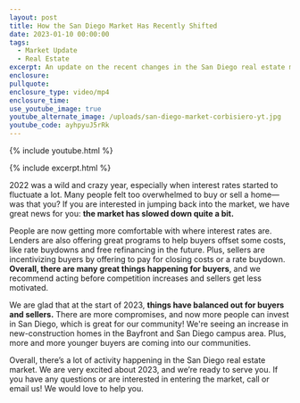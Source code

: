 ```yaml
---
layout: post
title: How the San Diego Market Has Recently Shifted
date: 2023-01-10 00:00:00
tags:
  - Market Update
  - Real Estate
excerpt: An update on the recent changes in the San Diego real estate market.
enclosure:
pullquote:
enclosure_type: video/mp4
enclosure_time:
use_youtube_image: true
youtube_alternate_image: /uploads/san-diego-market-corbisiero-yt.jpg
youtube_code: ayhpyuJ5rRk
---
```

{% include youtube.html %}

{% include excerpt.html %}

2022 was a wild and crazy year, especially when interest rates started to fluctuate a lot. Many people felt too overwhelmed to buy or sell a home—was that you? If you are interested in jumping back into the market, we have great news for you: **the market has slowed down quite a bit.&nbsp;**

People are now getting more comfortable with where interest rates are. Lenders are also offering great programs to help buyers offset some costs, like rate buydowns and free refinancing in the future. Plus, sellers are incentivizing buyers by offering to pay for closing costs or a rate buydown. **Overall, there are many great things happening for buyers**, and we recommend acting before competition increases and sellers get less motivated.&nbsp;

We are glad that at the start of 2023, **things have balanced out for buyers and sellers.** There are more compromises, and now more people can invest in San Diego, which is great for our community\! We're seeing an increase in new-construction homes in the Bayfront and San Diego campus area. Plus, more and more younger buyers are coming into our communities.&nbsp;

Overall, there’s a lot of activity happening in the San Diego real estate market. We are very excited about 2023, and we’re ready to serve you. If you have any questions or are interested in entering the market, call or email us\! We would love to help you.